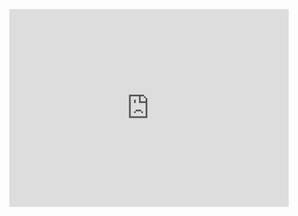 <html>

   <head>
      <title>Депозит в криптовалюте</title>
   </head>
	
   <body>
       
<iframe id='iframe-widget' src='https://changenow.io/embeds/exchange-widget/v2/widget.html?FAQ=false&amount=5900&amountFiat&amountTo=&backgroundColor=FFFFFF&darkMode=false&from=toncoin&horizontal=false&isFiat=false&lang=en-US&link_id=e9e41f39fb3685&locales=false&logo=false&primaryColor=00C26F&to=usdttrc20&toTheMoon=false&topUpAddress=TD385bpEZjLaJ3WmiZPKLPMHLAdu7wd1Pw&topUpCurrency=usdt&topUpExtraId&topUpMode=true&topUpNetwork=trx' style="height: 356px; width: 100%; border: none"></iframe>
    <script defer type='text/javascript' src='https://changenow.io/embeds/exchange-widget/v2/stepper-connector.js'><script>

        </body>
	
</html>
